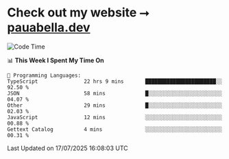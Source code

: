# Check out my website ⭢ [pauabella.dev](https://pauabella.dev)

<!--START_SECTION:waka-->
![Code Time](http://img.shields.io/badge/Code%20Time-4%2C605%20hrs%2040%20mins-blue)

📊 **This Week I Spent My Time On** 

```text
💬 Programming Languages: 
TypeScript               22 hrs 9 mins       ███████████████████████░░   92.50 % 
JSON                     58 mins             █░░░░░░░░░░░░░░░░░░░░░░░░   04.07 % 
Other                    29 mins             █░░░░░░░░░░░░░░░░░░░░░░░░   02.03 % 
JavaScript               12 mins             ░░░░░░░░░░░░░░░░░░░░░░░░░   00.88 % 
Gettext Catalog          4 mins              ░░░░░░░░░░░░░░░░░░░░░░░░░   00.31 % 
```


 Last Updated on 17/07/2025 16:08:03 UTC
<!--END_SECTION:waka-->

